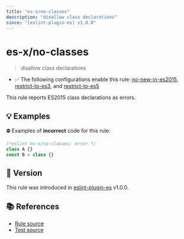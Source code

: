 ```yaml
---
title: "es-x/no-classes"
description: "disallow class declarations"
since: "[eslint-plugin-es] v1.0.0"
---
```


# es-x/no-classes
> disallow class declarations

- ✅ The following configurations enable this rule: [no-new-in-es2015], [restrict-to-es3], and [restrict-to-es5]

This rule reports ES2015 class declarations as errors.

## 💡 Examples

⛔ Examples of **incorrect** code for this rule:

<eslint-playground type="bad">

```js
/*eslint es-x/no-classes: error */
class A {}
const B = class {}
```

</eslint-playground>

## 🚀 Version

This rule was introduced in [eslint-plugin-es] v1.0.0.

[eslint-plugin-es]: https://github.com/mysticatea/eslint-plugin-es

## 📚 References

- [Rule source](https://github.com/eslint-community/eslint-plugin-es-x/blob/master/lib/rules/no-classes.js)
- [Test source](https://github.com/eslint-community/eslint-plugin-es-x/blob/master/tests/lib/rules/no-classes.js)

[no-new-in-es2015]: ../configs/index.md#no-new-in-es2015
[restrict-to-es3]: ../configs/index.md#restrict-to-es3
[restrict-to-es5]: ../configs/index.md#restrict-to-es5
